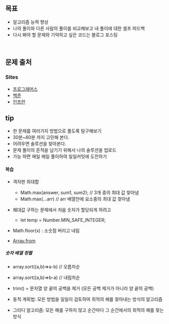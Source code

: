 ## 목표

- 알고리즘 능력 향상
- 나의 풀이와 다른 사람의 풀이를 비교해보고 내 풀이에 대한 셀프 피드백
- 다시 봐야 할 문제와 기억하고 싶은 코드는 블로그 포스팅

</br>
 
## 문제 출처

### Sites

- [프로그래머스](https://programmers.co.kr/)
- [백준](https://www.acmicpc.net/)
- [인프런](https://www.inflearn.com/course/%EC%9E%90%EB%B0%94%EC%8A%A4%ED%81%AC%EB%A6%BD%ED%8A%B8-%EC%95%8C%EA%B3%A0%EB%A6%AC%EC%A6%98-%EB%AC%B8%EC%A0%9C%ED%92%80%EC%9D%B4/dashboard)

## tip

- 한 문제를 여러가지 방법으로 풀도록 탐구해보기
- 30분~60분 까지 고민해 본다.
- 어려우면 솔루션을 찾아본다.
- 문제 풀이의 흔적을 남기기 위해서 나의 솔루션을 업로드
- 가능 하면 매일 매일 풀이하여 일일커밋에 도전하기

#### 복습

- 격자판 최대합
  - Math.max(answer, sum1, sum2); // 3개 중의 최대 값 찾아냄
  - Math.max(...arr) // arr 배열안에 요소중의 최대 값 찾아냄
- 쵀대값 구하는 문제에서 처음 숫자가 할당되게 하려고
  - let temp = Number.MIN_SAFE_INTEGER;
- Math.floor(x) : 소숫점 버리고 내림

- [Array.from](https://developer.mozilla.org/ko/docs/Web/JavaScript/Reference/Global_Objects/Array/from)

##### 숫자 배열 정렬

- array.sort((a,b)=>a-b) // 오름차순
- array.sort((a,b)=>b-a) // 내림차순

- trim() = 문자열 양 끝의 공백을 제거 (모든 공백 제거가 아니라 양 끝의 공백)

- 동적 계획법: 모든 방법을 일일이 검토하여 최적의 해를 찾아내는 방식의 알고리즘
- 그리디 알고리즘: 모든 해를 구하지 않고 순간마다 그 순간에서의 최적의 해를 찾는 방식
